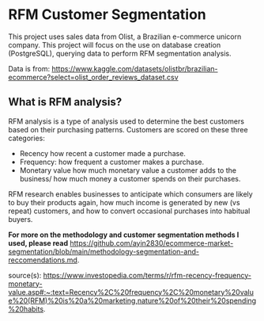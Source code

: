 # RFM Customer Segmentation

This project uses sales data from Olist, a Brazilian e-commerce unicorn company. This project will focus on the use on database creation (PostgreSQL), querying data to perform RFM segmentation analysis.

Data is from: https://www.kaggle.com/datasets/olistbr/brazilian-ecommerce?select=olist_order_reviews_dataset.csv

## What is RFM analysis?
RFM analysis is a type of analysis used to determine the best customers based on their purchasing patterns. Customers are scored on these three categories:

- Recency how recent a customer made a purchase.
- Frequency: how frequent a customer makes a purchase.
- Monetary value how much monetary value a customer adds to the business/ how much money a customer spends on their purchases. 

RFM research enables businesses to anticipate which consumers are likely to buy their products again, how much income is generated by new (vs repeat) customers, and how to convert occasional purchases into habitual buyers.

**For more on the methodology and customer segmentation methods I used, please read** https://github.com/ayin2830/ecommerce-market-segmentation/blob/main/methodology-segmentation-and-reccomendations.md.



source(s): https://www.investopedia.com/terms/r/rfm-recency-frequency-monetary-value.asp#:~:text=Recency%2C%20frequency%2C%20monetary%20value%20(RFM)%20is%20a%20marketing,nature%20of%20their%20spending%20habits.




